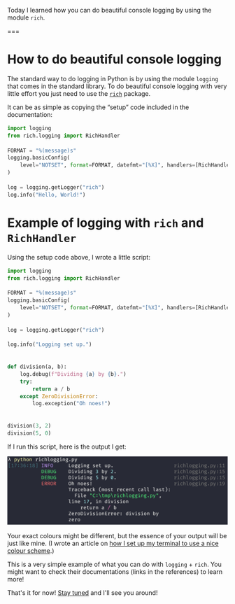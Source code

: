 Today I learned how you can do beautiful console logging by using the module `rich`.

===


# How to do beautiful console logging

The standard way to do logging in Python is by using the module `logging` that comes in the standard library.
To do beautiful console logging with very little effort you just need to use the [`rich`][rich] package.

It can be as simple as copying the “setup” code included in the documentation:

```py
import logging
from rich.logging import RichHandler

FORMAT = "%(message)s"
logging.basicConfig(
    level="NOTSET", format=FORMAT, datefmt="[%X]", handlers=[RichHandler()]
)

log = logging.getLogger("rich")
log.info("Hello, World!")
```


# Example of logging with `rich` and `RichHandler`

Using the setup code above, I wrote a little script:

```py
import logging
from rich.logging import RichHandler

FORMAT = "%(message)s"
logging.basicConfig(
    level="NOTSET", format=FORMAT, datefmt="[%X]", handlers=[RichHandler()]
)

log = logging.getLogger("rich")

log.info("Logging set up.")


def division(a, b):
    log.debug(f"Dividing {a} by {b}.")
    try:
        return a / b
    except ZeroDivisionError:
        log.exception("Oh noes!")


division(3, 2)
division(5, 0)
```

If I run this script, here is the output I get:

![A terminal window with some beautiful coloured text on it. The text is clearly divided in four columns, although there are no explicit separators. On the leftmost column we can see timestamps. The second column contains the level of the logging, like “INFO”, “DEBUG”, or “ERROR”, in different colours. The third column contains the error messages](thumbnail.png "Screenshot of some `rich` logging.")

Your exact colours might be different, but the essence of your output will be just like mine.
(I wrote an article on [how I set up my terminal to use a nice colour scheme][til-starship].)

This is a very simple example of what you can do with `logging` + `rich`.
You might want to check their documentations (links in the references) to learn more!


[rich]: https://github.com/Textualize/rich
[til-starship]: /blog/til/039

That's it for now! [Stay tuned][subscribe] and I'll see you around!

[subscribe]: /subscribe
